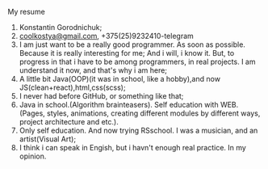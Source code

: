 My resume

1. Konstantin Gorodnichuk;
2. coolkostya@gmail.com, +375(25)9232410-telegram
3. I am just want to be a really good programmer. As soon as possible. Because it is really interesting for me;
And i will, i know it. But, to progress in that i have to be among programmers, in real projects. I am understand it now, and that's why i am here;
4. A little bit Java(OOP)(it was in school, like a hobby),and now JS(clean+react),html,css(scss);
5. I never had before GitHub, or something like that;
6. Java in school.(Algorithm brainteasers).
Self education with WEB. (Pages, styles, animations, creating different modules by different ways, project architecture and etc.).
7. Only self education. And now trying RSschool. I was a musician, and an artist(Visual Art);
8. I think i can speak in Engish, but i havn't enough real practice. In my opinion.